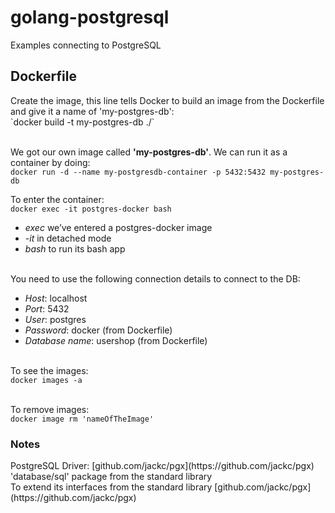 # golang-postgresql
Examples connecting to PostgreSQL

<h2>Dockerfile</h2>
Create the image, this line tells Docker to build an image from the Dockerfile and give it a name of 'my-postgres-db':<br>
`docker build -t my-postgres-db ./`

<br>We got our own image called **'my-postgres-db'**. We can run it as a container by doing:<br>
`docker run -d --name my-postgresdb-container -p 5432:5432 my-postgres-db`

To enter the container:<br>
`docker exec -it postgres-docker bash`
+ *exec*  we’ve entered a postgres-docker image
+ *-it*   in detached mode
+ *bash*  to run its bash app

<br>You need to use the following connection details to connect to the DB:

+ *Host*: localhost
+ *Port*: 5432
+ *User*: postgres
+ *Password*: docker (from Dockerfile)
+ *Database name*: usershop (from Dockerfile)

<br>To see the images:<br>
`docker images -a`

<br>To remove images:<br>
`docker image rm 'nameOfTheImage'`

<h3>Notes</h3>
PostgreSQL Driver: [github.com/jackc/pgx](https://github.com/jackc/pgx)
<br>'database/sql' package from the standard library
<br>To extend its interfaces from the standard library [github.com/jackc/pgx](https://github.com/jackc/pgx)

